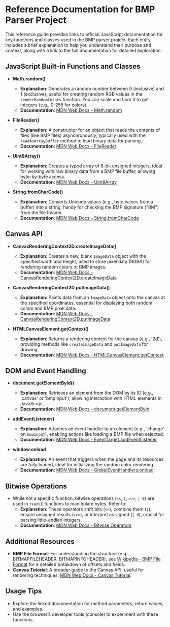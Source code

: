 # Reference Documentation for BMP Parser Project

This reference guide provides links to official JavaScript documentation for key functions and classes used in the BMP parser project. Each entry includes a brief explanation to help you understand their purpose and context, along with a link to the full documentation for detailed exploration.

## JavaScript Built-in Functions and Classes

- **Math.random()**
  - **Explanation**: Generates a random number between 0 (inclusive) and 1 (exclusive), useful for creating random RGB values in the `renderRandomColors` function. You can scale and floor it to get integers (e.g., 0-255 for colors).
  - **Documentation**: [MDN Web Docs - Math.random](https://developer.mozilla.org/en-US/docs/Web/JavaScript/Reference/Global_Objects/Math/random)

- **FileReader()**
  - **Explanation**: A constructor for an object that reads the contents of files (like BMP files) asynchronously, typically used with the `readAsArrayBuffer` method to load binary data for parsing.
  - **Documentation**: [MDN Web Docs - FileReader](https://developer.mozilla.org/en-US/docs/Web/API/FileReader)

- **Uint8Array()**
  - **Explanation**: Creates a typed array of 8-bit unsigned integers, ideal for working with raw binary data from a BMP file buffer, allowing byte-by-byte access.
  - **Documentation**: [MDN Web Docs - Uint8Array](https://developer.mozilla.org/en-US/docs/Web/JavaScript/Reference/Global_Objects/Uint8Array)

- **String.fromCharCode()**
  - **Explanation**: Converts Unicode values (e.g., byte values from a buffer) into a string, handy for checking the BMP signature ("BM") from the file header.
  - **Documentation**: [MDN Web Docs - String.fromCharCode](https://developer.mozilla.org/en-US/docs/Web/JavaScript/Reference/Global_Objects/String/fromCharCode)

## Canvas API

- **CanvasRenderingContext2D.createImageData()**
  - **Explanation**: Creates a new, blank `ImageData` object with the specified width and height, used to store pixel data (RGBA) for rendering random colors or BMP images.
  - **Documentation**: [MDN Web Docs - CanvasRenderingContext2D.createImageData](https://developer.mozilla.org/en-US/docs/Web/API/CanvasRenderingContext2D/createImageData)

- **CanvasRenderingContext2D.putImageData()**
  - **Explanation**: Paints data from an `ImageData` object onto the canvas at the specified coordinates, essential for displaying both random colors and BMP pixel data.
  - **Documentation**: [MDN Web Docs - CanvasRenderingContext2D.putImageData](https://developer.mozilla.org/en-US/docs/Web/API/CanvasRenderingContext2D/putImageData)

- **HTMLCanvasElement.getContext()**
  - **Explanation**: Returns a rendering context for the canvas (e.g., '2d'), providing methods like `createImageData` and `putImageData` for drawing.
  - **Documentation**: [MDN Web Docs - HTMLCanvasElement.getContext](https://developer.mozilla.org/en-US/docs/Web/API/HTMLCanvasElement/getContext)

## DOM and Event Handling

- **document.getElementById()**
  - **Explanation**: Retrieves an element from the DOM by its ID (e.g., 'canvas' or 'bmpInput'), allowing interaction with HTML elements in JavaScript.
  - **Documentation**: [MDN Web Docs - document.getElementById](https://developer.mozilla.org/en-US/docs/Web/API/Document/getElementById)

- **addEventListener()**
  - **Explanation**: Attaches an event handler to an element (e.g., 'change' on `bmpInput`), enabling actions like loading a BMP file when selected.
  - **Documentation**: [MDN Web Docs - EventTarget.addEventListener](https://developer.mozilla.org/en-US/docs/Web/API/EventTarget/addEventListener)

- **window.onload**
  - **Explanation**: An event that triggers when the page and its resources are fully loaded, ideal for initializing the random color rendering.
  - **Documentation**: [MDN Web Docs - GlobalEventHandlers.onload](https://developer.mozilla.org/en-US/docs/Web/API/GlobalEventHandlers/onload)

## Bitwise Operations
- While not a specific function, bitwise operations (`<<`, `|`, `>>>`, `| 0`) are used in `readLE` functions to manipulate bytes. Refer to:
  - **Explanation**: These operators shift bits (`<<`), combine them (`|`), ensure unsigned results (`>>>`), or interpret as signed (`| 0`), crucial for parsing little-endian integers.
  - **Documentation**: [MDN Web Docs - Bitwise Operators](https://developer.mozilla.org/en-US/docs/Web/JavaScript/Reference/Operators/Bitwise_Operators)

## Additional Resources
- **BMP File Format**: For understanding the structure (e.g., BITMAPFILEHEADER, BITMAPINFOHEADER), see [Wikipedia - BMP File Format](https://en.wikipedia.org/wiki/BMP_file_format) for a detailed breakdown of offsets and fields.
- **Canvas Tutorial**: A broader guide to the Canvas API, useful for rendering techniques: [MDN Web Docs - Canvas Tutorial](https://developer.mozilla.org/en-US/docs/Web/API/Canvas_API/Tutorial).

## Usage Tips
- Explore the linked documentation for method parameters, return values, and examples.
- Use the browser’s developer tools (console) to experiment with these functions.
